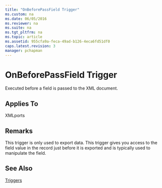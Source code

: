 ```yaml
---
title: "OnBeforePassField Trigger"
ms.custom: na
ms.date: 06/05/2016
ms.reviewer: na
ms.suite: na
ms.tgt_pltfrm: na
ms.topic: article
ms.assetid: 955cfa9a-feca-49ad-b126-4eca6fd51df0
caps.latest.revision: 3
manager: pchapman
---
```

# OnBeforePassField Trigger
Executed before a field is passed to the XML document.  
  
## Applies To  
 XMLports  
  
## Remarks  
 This trigger is only used to export data. This trigger gives you access to the field value in the record just before it is exported and is typically used to manipulate the field.  
  
## See Also  
 [Triggers](../dynamics-nav/Triggers.md)